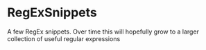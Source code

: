 # RegExSnippets

A few RegEx snippets.
Over time this will hopefully grow to a larger collection of useful regular expressions

